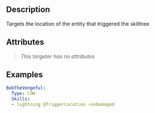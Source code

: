 ## Description
Targets the location of the entity that triggered the skilltree


## Attributes
>*This targeter has no attributes*


## Examples
```yaml
BobTheVengeful:
  Type: COW
  Skills:
  - lightning @TriggerLocation ~onDamaged
```